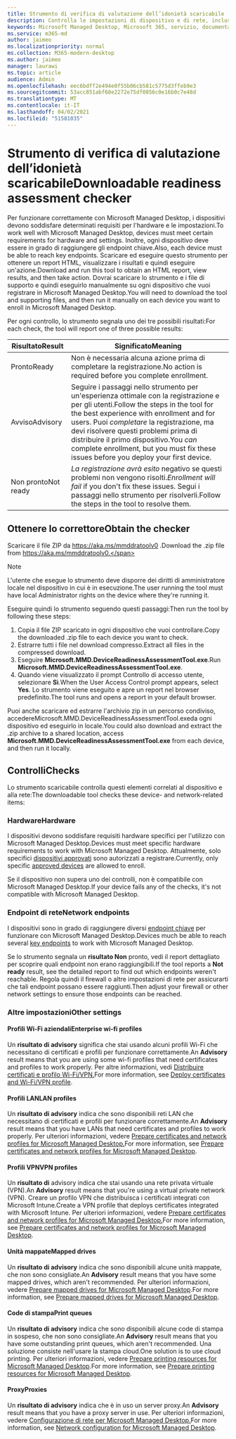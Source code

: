 ```yaml
---
title: Strumento di verifica di valutazione dell’idonietà scaricabile
description: Controlla le impostazioni di dispositivo e di rete, inclusi gli endpoint obbligatori
keywords: Microsoft Managed Desktop, Microsoft 365, servizio, documentazione
ms.service: m365-md
author: jaimeo
ms.localizationpriority: normal
ms.collection: M365-modern-desktop
ms.author: jaimeo
manager: laurawi
ms.topic: article
audience: Admin
ms.openlocfilehash: eec6bdff2e494e0f55b06cb581c5775d3ffeb9e3
ms.sourcegitcommit: 53acc851abf68e2272e75df0856c0e16b0c7e48d
ms.translationtype: MT
ms.contentlocale: it-IT
ms.lasthandoff: 04/02/2021
ms.locfileid: "51581035"
---
```

# <a name="downloadable-readiness-assessment-checker"></a><span data-ttu-id="6630e-104">Strumento di verifica di valutazione dell’idonietà scaricabile</span><span class="sxs-lookup"><span data-stu-id="6630e-104">Downloadable readiness assessment checker</span></span>

<span data-ttu-id="6630e-105">Per funzionare correttamente con Microsoft Managed Desktop, i dispositivi devono soddisfare determinati requisiti per l'hardware e le impostazioni.</span><span class="sxs-lookup"><span data-stu-id="6630e-105">To work well with Microsoft Managed Desktop, devices must meet certain requirements for hardware and settings.</span></span> <span data-ttu-id="6630e-106">Inoltre, ogni dispositivo deve essere in grado di raggiungere gli endpoint chiave.</span><span class="sxs-lookup"><span data-stu-id="6630e-106">Also, each device must be able to reach key endpoints.</span></span> <span data-ttu-id="6630e-107">Scaricare ed eseguire questo strumento per ottenere un report HTML, visualizzare i risultati e quindi eseguire un'azione.</span><span class="sxs-lookup"><span data-stu-id="6630e-107">Download and run this tool to obtain an HTML report, view results, and then take action.</span></span> <span data-ttu-id="6630e-108">Dovrai scaricare lo strumento e i file di supporto e quindi eseguirlo manualmente su ogni dispositivo che vuoi registrare in Microsoft Managed Desktop.</span><span class="sxs-lookup"><span data-stu-id="6630e-108">You will need to download the tool and supporting files, and then run it manually on each device you want to enroll in Microsoft Managed Desktop.</span></span>

<span data-ttu-id="6630e-109">Per ogni controllo, lo strumento segnala uno dei tre possibili risultati:</span><span class="sxs-lookup"><span data-stu-id="6630e-109">For each check, the tool will report one of three possible results:</span></span>


|<span data-ttu-id="6630e-110">Risultato</span><span class="sxs-lookup"><span data-stu-id="6630e-110">Result</span></span>  |<span data-ttu-id="6630e-111">Significato</span><span class="sxs-lookup"><span data-stu-id="6630e-111">Meaning</span></span>  |
|---------|---------|
|<span data-ttu-id="6630e-112">Pronto</span><span class="sxs-lookup"><span data-stu-id="6630e-112">Ready</span></span>     | <span data-ttu-id="6630e-113">Non è necessaria alcuna azione prima di completare la registrazione.</span><span class="sxs-lookup"><span data-stu-id="6630e-113">No action is required before you complete enrollment.</span></span>        |
|<span data-ttu-id="6630e-114">Avviso</span><span class="sxs-lookup"><span data-stu-id="6630e-114">Advisory</span></span>    | <span data-ttu-id="6630e-115">Seguire i passaggi nello strumento per un'esperienza ottimale con la registrazione e per gli utenti.</span><span class="sxs-lookup"><span data-stu-id="6630e-115">Follow the steps in the tool for the best experience with enrollment and for users.</span></span> <span data-ttu-id="6630e-116">Puoi *completare* la registrazione, ma devi risolvere questi problemi prima di distribuire il primo dispositivo.</span><span class="sxs-lookup"><span data-stu-id="6630e-116">You *can* complete enrollment, but you must fix these issues before you deploy your first device.</span></span>        |
|<span data-ttu-id="6630e-117">Non pronto</span><span class="sxs-lookup"><span data-stu-id="6630e-117">Not ready</span></span> | <span data-ttu-id="6630e-118">*La registrazione avrà esito* negativo se questi problemi non vengono risolti.</span><span class="sxs-lookup"><span data-stu-id="6630e-118">*Enrollment will fail* if you don't fix these issues.</span></span> <span data-ttu-id="6630e-119">Segui i passaggi nello strumento per risolverli.</span><span class="sxs-lookup"><span data-stu-id="6630e-119">Follow the steps in the tool to resolve them.</span></span>        |

## <a name="obtain-the-checker"></a><span data-ttu-id="6630e-120">Ottenere lo correttore</span><span class="sxs-lookup"><span data-stu-id="6630e-120">Obtain the checker</span></span>

<span data-ttu-id="6630e-121">Scaricare il file ZIP da https://aka.ms/mmddratoolv0 .</span><span class="sxs-lookup"><span data-stu-id="6630e-121">Download the .zip file from https://aka.ms/mmddratoolv0.</span></span>

> [!NOTE]
> <span data-ttu-id="6630e-122">L'utente che esegue lo strumento deve disporre dei diritti di amministratore locale nel dispositivo in cui è in esecuzione.</span><span class="sxs-lookup"><span data-stu-id="6630e-122">The user running the tool must have local Administrator rights on the device where they're running it.</span></span>

 <span data-ttu-id="6630e-123">Eseguire quindi lo strumento seguendo questi passaggi:</span><span class="sxs-lookup"><span data-stu-id="6630e-123">Then run the tool by following these steps:</span></span>

1. <span data-ttu-id="6630e-124">Copia il file ZIP scaricato in ogni dispositivo che vuoi controllare.</span><span class="sxs-lookup"><span data-stu-id="6630e-124">Copy the downloaded .zip file to each device you want to check.</span></span>
2. <span data-ttu-id="6630e-125">Estrarre tutti i file nel download compresso.</span><span class="sxs-lookup"><span data-stu-id="6630e-125">Extract all files in the compressed download.</span></span>
3. <span data-ttu-id="6630e-126">Eseguire **Microsoft.MMD.DeviceReadinessAssessmentTool.exe**.</span><span class="sxs-lookup"><span data-stu-id="6630e-126">Run **Microsoft.MMD.DeviceReadinessAssessmentTool.exe**.</span></span>
4. <span data-ttu-id="6630e-127">Quando viene visualizzato il prompt Controllo di accesso utente, selezionare **Sì**.</span><span class="sxs-lookup"><span data-stu-id="6630e-127">When the User Access Control prompt appears, select **Yes**.</span></span> <span data-ttu-id="6630e-128">Lo strumento viene eseguito e apre un report nel browser predefinito.</span><span class="sxs-lookup"><span data-stu-id="6630e-128">The tool runs and opens a report in your default browser.</span></span>

<span data-ttu-id="6630e-129">Puoi anche scaricare ed estrarre l'archivio zip  in un percorso condiviso, accedereMicrosoft.MMD.DeviceReadinessAssessmentTool.exeda ogni dispositivo ed eseguirlo in locale.</span><span class="sxs-lookup"><span data-stu-id="6630e-129">You could also download and extract the .zip archive to a shared location, access **Microsoft.MMD.DeviceReadinessAssessmentTool.exe** from each device, and then run it locally.</span></span>


## <a name="checks"></a><span data-ttu-id="6630e-130">Controlli</span><span class="sxs-lookup"><span data-stu-id="6630e-130">Checks</span></span>

<span data-ttu-id="6630e-131">Lo strumento scaricabile controlla questi elementi correlati al dispositivo e alla rete:</span><span class="sxs-lookup"><span data-stu-id="6630e-131">The downloadable tool checks these device- and network-related items:</span></span>

### <a name="hardware"></a><span data-ttu-id="6630e-132">Hardware</span><span class="sxs-lookup"><span data-stu-id="6630e-132">Hardware</span></span>

<span data-ttu-id="6630e-133">I dispositivi devono soddisfare requisiti hardware specifici per l'utilizzo con Microsoft Managed Desktop.</span><span class="sxs-lookup"><span data-stu-id="6630e-133">Devices must meet specific hardware requirements to work with Microsoft Managed Desktop.</span></span> <span data-ttu-id="6630e-134">Attualmente, solo specifici [dispositivi approvati](../service-description/device-list.md) sono autorizzati a registrare.</span><span class="sxs-lookup"><span data-stu-id="6630e-134">Currently, only specific [approved devices](../service-description/device-list.md) are allowed to enroll.</span></span> 

<span data-ttu-id="6630e-135">Se il dispositivo non supera uno dei controlli, non è compatibile con Microsoft Managed Desktop.</span><span class="sxs-lookup"><span data-stu-id="6630e-135">If your device fails any of the checks, it's not compatible with Microsoft Managed Desktop.</span></span>

### <a name="network-endpoints"></a><span data-ttu-id="6630e-136">Endpoint di rete</span><span class="sxs-lookup"><span data-stu-id="6630e-136">Network endpoints</span></span>

<span data-ttu-id="6630e-137">I dispositivi sono in grado di raggiungere diversi [endpoint chiave](network.md) per funzionare con Microsoft Managed Desktop.</span><span class="sxs-lookup"><span data-stu-id="6630e-137">Devices much be able to reach several [key endpoints](network.md) to work with Microsoft Managed Desktop.</span></span>

<span data-ttu-id="6630e-138">Se lo strumento segnala un **risultato Non** pronto, vedi il report dettagliato per scoprire quali endpoint non erano raggiungibili.</span><span class="sxs-lookup"><span data-stu-id="6630e-138">If the tool reports a **Not ready** result, see the detailed report to find out which endpoints weren't reachable.</span></span> <span data-ttu-id="6630e-139">Regola quindi il firewall o altre impostazioni di rete per assicurarti che tali endpoint possano essere raggiunti.</span><span class="sxs-lookup"><span data-stu-id="6630e-139">Then adjust your firewall or other network settings to ensure those endpoints can be reached.</span></span>

### <a name="other-settings"></a><span data-ttu-id="6630e-140">Altre impostazioni</span><span class="sxs-lookup"><span data-stu-id="6630e-140">Other settings</span></span>

#### <a name="enterprise-wi-fi-profiles"></a><span data-ttu-id="6630e-141">Profili Wi-Fi aziendali</span><span class="sxs-lookup"><span data-stu-id="6630e-141">Enterprise wi-fi profiles</span></span>

<span data-ttu-id="6630e-142">Un **risultato di advisory** significa che stai usando alcuni profili Wi-Fi che necessitano di certificati e profili per funzionare correttamente.</span><span class="sxs-lookup"><span data-stu-id="6630e-142">An **Advisory** result means that you are using some wi-fi profiles that need certificates and profiles to work properly.</span></span> <span data-ttu-id="6630e-143">Per altre informazioni, vedi [Distribuire certificati e profilo Wi-Fi/VPN.](certs-wifi-lan.md#deploy-certificates-and-wi-fivpn-profile)</span><span class="sxs-lookup"><span data-stu-id="6630e-143">For more information, see [Deploy certificates and Wi-Fi/VPN profile](certs-wifi-lan.md#deploy-certificates-and-wi-fivpn-profile).</span></span>

#### <a name="lan-profiles"></a><span data-ttu-id="6630e-144">Profili LAN</span><span class="sxs-lookup"><span data-stu-id="6630e-144">LAN profiles</span></span>

<span data-ttu-id="6630e-145">Un **risultato di advisory** indica che sono disponibili reti LAN che necessitano di certificati e profili per funzionare correttamente.</span><span class="sxs-lookup"><span data-stu-id="6630e-145">An **Advisory** result means that you have LANs that need certificates and profiles to work properly.</span></span> <span data-ttu-id="6630e-146">Per ulteriori informazioni, vedere [Prepare certificates and network profiles for Microsoft Managed Desktop.](certs-wifi-lan.md)</span><span class="sxs-lookup"><span data-stu-id="6630e-146">For more information, see [Prepare certificates and network profiles for Microsoft Managed Desktop](certs-wifi-lan.md).</span></span>

#### <a name="vpn-profiles"></a><span data-ttu-id="6630e-147">Profili VPN</span><span class="sxs-lookup"><span data-stu-id="6630e-147">VPN profiles</span></span>

<span data-ttu-id="6630e-148">Un **risultato di** advisory indica che stai usando una rete privata virtuale (VPN).</span><span class="sxs-lookup"><span data-stu-id="6630e-148">An **Advisory** result means that you're using a virtual private network (VPN).</span></span> <span data-ttu-id="6630e-149">Creare un profilo VPN che distribuisca i certificati integrati con Microsoft Intune.</span><span class="sxs-lookup"><span data-stu-id="6630e-149">Create a VPN profile that deploys certificates integrated with Microsoft Intune.</span></span> <span data-ttu-id="6630e-150">Per ulteriori informazioni, vedere [Prepare certificates and network profiles for Microsoft Managed Desktop.](certs-wifi-lan.md)</span><span class="sxs-lookup"><span data-stu-id="6630e-150">For more information, see [Prepare certificates and network profiles for Microsoft Managed Desktop](certs-wifi-lan.md).</span></span>

#### <a name="mapped-drives"></a><span data-ttu-id="6630e-151">Unità mappate</span><span class="sxs-lookup"><span data-stu-id="6630e-151">Mapped drives</span></span>

<span data-ttu-id="6630e-152">Un **risultato di advisory** indica che sono disponibili alcune unità mappate, che non sono consigliate.</span><span class="sxs-lookup"><span data-stu-id="6630e-152">An **Advisory** result means that you have some mapped drives, which aren't recommended.</span></span> <span data-ttu-id="6630e-153">Per ulteriori informazioni, vedere [Prepare mapped drives for Microsoft Managed Desktop](mapped-drives.md).</span><span class="sxs-lookup"><span data-stu-id="6630e-153">For more information, see [Prepare mapped drives for Microsoft Managed Desktop](mapped-drives.md).</span></span>

#### <a name="print-queues"></a><span data-ttu-id="6630e-154">Code di stampa</span><span class="sxs-lookup"><span data-stu-id="6630e-154">Print queues</span></span>

<span data-ttu-id="6630e-155">Un **risultato di advisory** indica che sono disponibili alcune code di stampa in sospeso, che non sono consigliate.</span><span class="sxs-lookup"><span data-stu-id="6630e-155">An **Advisory** result means that you have some outstanding print queues, which aren't recommended.</span></span> <span data-ttu-id="6630e-156">Una soluzione consiste nell'usare la stampa cloud.</span><span class="sxs-lookup"><span data-stu-id="6630e-156">One solution is to use cloud printing.</span></span> <span data-ttu-id="6630e-157">Per ulteriori informazioni, vedere [Prepare printing resources for Microsoft Managed Desktop](printing.md).</span><span class="sxs-lookup"><span data-stu-id="6630e-157">For more information, see [Prepare printing resources for Microsoft Managed Desktop](printing.md).</span></span>

#### <a name="proxies"></a><span data-ttu-id="6630e-158">Proxy</span><span class="sxs-lookup"><span data-stu-id="6630e-158">Proxies</span></span>

<span data-ttu-id="6630e-159">Un **risultato di advisory** indica che è in uso un server proxy.</span><span class="sxs-lookup"><span data-stu-id="6630e-159">An **Advisory** result means that you have a proxy server in use.</span></span> <span data-ttu-id="6630e-160">Per ulteriori informazioni, vedere [Configurazione di rete per Microsoft Managed Desktop.](network.md)</span><span class="sxs-lookup"><span data-stu-id="6630e-160">For more information, see [Network configuration for Microsoft Managed Desktop](network.md).</span></span>

